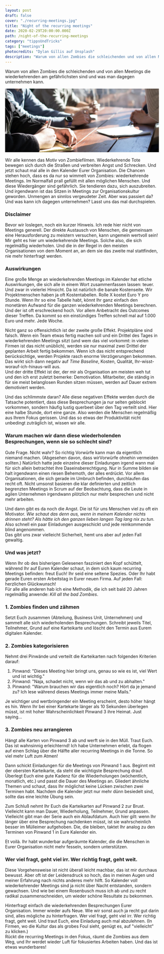 ```yaml
---
layout: post
draft: false
cover: "./recurring-meetings.jpg"
title: "Night of the recurring meetings"
date: 2020-02-29T20:00:00.000Z
path: /night-of-the-recurring-meetings
category: "tippsUndTricks"
tags: ["meetings"]
photocredits: "Dylan Gillis auf Unsplash"
description: "Warum von allen Zombies die schleichenden und von allen Meetings die wiederkehrenden am gefährlichsten sind und was man dagegen unternehmen kann."
---
```


Warum von allen Zombies die schleichenden und von allen Meetings die wiederkehrenden am gefährlichsten sind und was man dagegen unternehmen kann.

![Wiederkehrende Besprechungen](./recurring-meetings.jpg)

Wir alle kennen das Motiv von Zombiefilmen. Wiederkehrende Tote bewegen sich durch die Straßen und verbreiten Angst und Schrecken. Und jetzt schaut mal alle in den Kalender Eurer Organisation. Die Chancen stehen hoch, dass es da nur so wimmelt von Zombies: wiederkehrende Meetings. Im Normalfall prall gefüllt mit allen möglichen Menschen. Und diese Wiedergänger sind gefährlich. Sie tendieren dazu, sich auszubreiten. Und irgendwann ist das Sitzen in Meetings zur Organisationskultur geworden. Unmengen an sinnlos vergeudeter Zeit. Aber was passiert da? Und was kann ich dagegen unternehmen? Lasst uns das mal durchspielen.

### Disclaimer

Bevor wir loslegen, noch ein kurzer Hinweis. Ich rede hier nicht von Meetings generell. Der direkte Austausch von Menschen, die gemeinsam eine Herausforderung zu meistern versuchen, kann ungemein wertvoll sein! Mir geht es hier um wiederkehrende Meetings. Solche also, die sich regelmäßig wiederholen. Und die in der Regel in den meisten Organisationen von dem Moment an, an dem sie das zweite mal stattfinden, nie mehr hinterfragt werden.

### Auswirkungen

Eine große Menge an wiederkehrenden Meetings im Kalender hat etliche Auswirkungen, die sich alle in einem Wort zusammenfassen lassen: teuer. Und zwar in vielerlei Hinsicht. Da ist natürlich die banale Kostenseite. Wir Projektmenschen haben ja oft Kostentabellen. Rolle X kostet Euro Y pro Stunde. Wenn Ihr so eine Tabelle habt, könnt Ihr ganz einfach den monetären Aufwand für die ganzen wiederkehrenden Meetings berechnen. Und der ist oft erschreckend hoch. Vor allem Anbetracht des Outcomes dieser Treffen. Da kommt so ein einstündiges Treffen schnell mal auf 1.000 Euro und mehr. Jede Woche.

Nicht ganz so offensichtlich ist der zweite große Effekt. Projektpläne sind falsch. Wenn ein Team etwas fertig machen soll und ein Drittel des Tages in wiederkehrenden Meetings sitzt (und wem das viel vorkommt: in vielen Firmen ist das nicht unüblich), werden sie nur maximal zwei Drittel der geplanten Arbeit fertig bekommen. Wenn ich das nicht entsprechend berücksichtige, werden Projekte rasch enorme Verzögerungen bekommen. Das wirkt sich dann negativ auf _Time Baseline_, Kosten, Qualität, Ihr-wisst-worauf-ich-hinaus-will aus.  
Und der dritte Effekt ist der, der mir als Organisation am meisten weh tut und den ich erst zuletzt bemerke: Demotivation. Mitarbeiter, die ständig in für sie meist belanglosen Runden sitzen müssen, werden auf Dauer extrem demotiviert werden.

Und das schlimmste daran? Alle diese negativen Effekte werden durch die Tatsache potentiert, dass diese Besprechungen ja nur selten geblockt vorkommen, sondern häufig lustig querbeet über den Tag verteilt sind. Hier eine halbe Stunde, dort eine ganze. Also werden die Menschen regelmäßig aus Ihrem Fokus gerissen. Und das so etwas der Produktivität nicht unbedingt zuträglich ist, wissen wir alle.

### Warum machen wir dann diese wiederholenden Besprechungen, wenn sie so schlecht sind?

Gute Frage. Nicht wahr? So richtig Vorwürfe kann man da eigentlich niemand machen. (Abgesehen davon, dass wirVorwürfe ohnehin vermeiden sollten.) Natürlich hatte jede einzelne dieser Einladungen irgend wann mal für sich allein betrachtet ihre Daseinsberechtigung. Nur in Summe bilden sie halt irgendwann einen riesen Behemoth, der alles erdrückt. Vor allem Organisationen, die sich gerade im Umbruch befinden, durchlaufen das recht oft. Nicht umsonst basieren die klar definierten und zeitlich begrenzten Meetings in Scrum auf der Beobachtung, dass die Leute in agilen Unternehmen irgendwann plötzlich nur mehr besprechen und nicht mehr arbeiten.

Und dann gibt es da noch die Angst. Die ist für uns Menschen viel zu oft ein Motivator. _Wie schaut das denn aus, wenn in meinem Kalender nichts drinnen steht? Als hätte ich den ganzen lieben langen Tag lang nix zu tun._ Also schnell ein paar Einladungen ausgeschickt und jede reinkommende blind angenommen.  
Das gibt uns zwar vielleicht Sicherheit, hemt uns aber auf jeden Fall gewaltig.

### Und was jetzt?

Wenn Ihr ob des bisherigen Gelesenen fasziniert den Kopf schüttelt, während Ihr auf Euren Kalender schaut, in dem sich kaum recurring Meetings befinden: freut Euch! Ihr seid eine seltene Spezies. Oder Ihr habt gerade Euren ersten Arbeitstag in Eurer neuen Firma. Auf jeden Fall: herzlichen Glückwunsch!  
Für alle alle anderen hab ich eine Methodik, die ich seit bald 20 Jahren regelmäßig anwende: _Kill all the bad Zombies_.

### 1. Zombies finden und zähmen

Setzt Euch zusammen (Abteilung, Business Unit, Unternehmen) und sammelt alle sich wiederholenden Besprechungen. Schreibt jeweils Titel, Teilnehmer, Grund auf eine Karteikarte und löscht den Termin aus Eurem digitalen Kalender.

### 2. Zombies kategorisieren

Nehmt drei Pinwände und verteilt die Karteikarten nach folgenden Kriterien darauf:

1. Pinwand: "Dieses Meeting hier bringt uns, genau so wie es ist, viel Wert und ist wichtig."  
2. Pinwand: "Naja, schadet nicht, wenn wir das ab und zu abhalten."  
3. Pinwand: "Warum brauchen wir das eigentlich noch? Hört da je jemand zu? Ich lese während dieses Meetings immer meine Mails."

Je wichtiger und wertbringender ein Meeting erscheint, desto höher hängt es hin. Wenn Ihr bei einer Kartekarte länger als 10 Sekunden überlegen müsst, ist mit hoher Wahrscheinlichkeit Pinwand 3 ihre Heimat. Just saying...

### 3. Zombies neu arrangieren

Hängt alle Karten von Pinwand 3 ab und werft sie in den Müll. Traut Euch. Das ist wahnsinnig erleichternd! Ich habe Unternehmen erlebt, da flogen auf einen Schlag über die Hälfte aller recurring Meetings in die Tonne. So viel mehr Luft zum Atmen!

Dann schickt Einladungen für die Meetings von Pinwand 1 aus. Beginnt mit der obersten Karteikarte, da steht die wichtigste Besprechung drauf. Überlegt Euch eine gute Kadenz für die Wiederholungen (wöchentlich, monatlich, etc.) und passt die Dauer des Meetings an. Gliedert ähnliche Themen und schaut, dass Ihr möglichst keine Lücken zwischen zwei Terminen habt. Nachdem die Kalender jetzt nur mehr dünn besiedelt sind, sollte das eine leichte Übung sein.

Zum Schluß nehmt Ihr Euch die Karteikarten auf Pinwand 2 zur Brust. Vielleicht kann man Dauer, Wiederholung, Teilnehmer, Grund anpassen. Vielleicht gibt man der Serie auch ein Ablaufdatum. Auch hier gilt: wenn Ihr länger über eine Besprechung nachdenken müsst, ist sie wahrscheinlich besser im Mülleimer aufgehoben. Die, die bleiben, taktet Ihr analog zu den Terminen von Pinwand 1 in Eure Kalender ein.

Et voilà. Ihr habt wunderbar aufgeräumte Kalender, die die Menschen in Eurer Organisation nicht mehr fesseln, sondern unterstützen.

### Wer viel fragt, geht viel irr. Wer richtig fragt, geht weit.

Diese Vorgehensweise ist nicht überall leicht machbar, das ist mir durchaus bewusst. Aber oft ist der Leidensdruck so hoch, das in meinen Augen und meiner Erfahrung nach nichts anderes mehr hilft. So Kalender voll wiederkehrender Meetings sind ja nicht über Nacht entstanden, sondern gewachsen. Und wie bei einem Rosenbusch muss ich ab und zu recht radikal zusammenschneiden, um wieder schöne Resultate zu bekommen.

Hinterfragt einfach die wiederkehrenden Besprechungen Eurer Organisation. Immer wieder aufs Neue. Wie wir sonst auch ja recht gut darin sind, alles mögliche zu hinterfragen. Wer viel fragt, geht viel irr. Wer richtig fragt, geht weit. Und traut Euch, eine Einladung auch mal abzulehnen. (In Firmen, wo die Kultur das als grobes Foul sieht, genügt es, auf "vielleicht" zu klicken.)  
Rückt die recurring Meetings in den Fokus, räumt die Zombies aus dem Weg, und Ihr werdet wieder Luft für fokusiertes Arbeiten haben. Und das ist etwas wunderbares!
